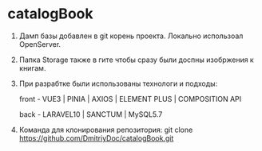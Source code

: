 # catalogBook
1. Дамп базы добавлен в git корень проекта. Локально использоал OpenServer.
2. Папка Storage также в гите чтобы сразу были доспны изобржения к книгам.
3. При разрабтке были использованы технологи и подходы:
   
    front - VUE3 | PINIA | AXIOS | ELEMENT PLUS | COMPOSITION API

    back - LARAVEL10 | SANCTUM | MySQL5.7
4. Команда для клонирования репозитория: git clone https://github.com/DmitriyDoc/catalogBook.git
